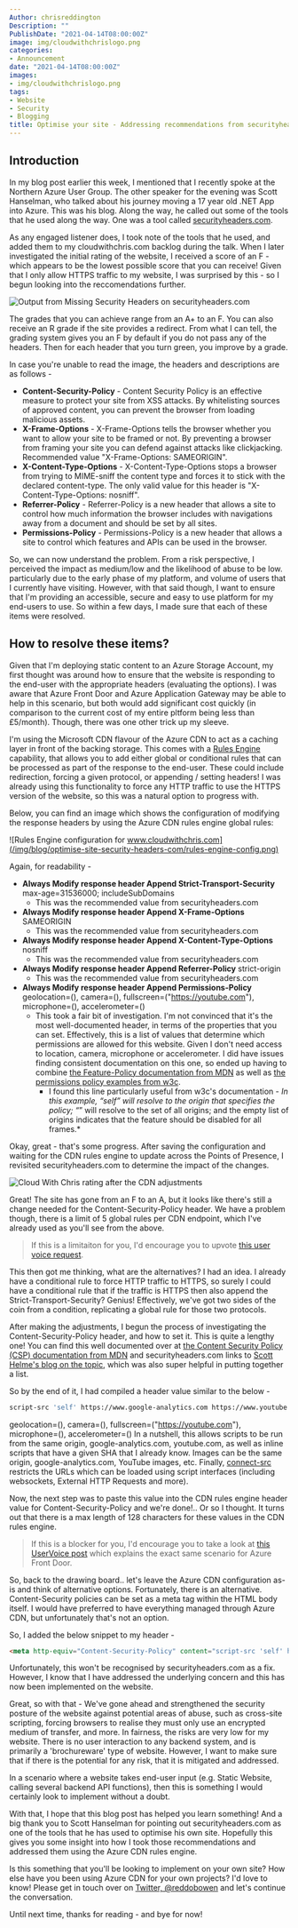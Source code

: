 ```yaml
---
Author: chrisreddington
Description: ""
PublishDate: "2021-04-14T08:00:00Z"
image: img/cloudwithchrislogo.png
categories:
- Announcement
date: "2021-04-14T08:00:00Z"
images:
- img/cloudwithchrislogo.png
tags:
- Website
- Security
- Blogging
title: Optimise your site - Addressing recommendations from securityheaders.com
---
```

## Introduction

In my blog post earlier this week, I mentioned that I recently spoke at the Northern Azure User Group. The other speaker for the evening was Scott Hanselman, who talked about his journey moving a 17 year old .NET App into Azure. This was his blog. Along the way, he called out some of the tools that he used along the way. One was a tool called [securityheaders.com](https://securityheaders.com/).

As any engaged listener does, I took note of the tools that he used, and added them to my cloudwithchris.com backlog during the talk. When I later investigated the initial rating of the website, I received a score of an F - which appears to be the lowest possible score that you can receive! Given that I only allow HTTPS traffic to my website, I was surprised by this - so I begun looking into the reccomendations further.

![Output from Missing Security Headers on securityheaders.com](/img/blog/optimise-site-security-headers-com/missing-headers.png)

The grades that you can achieve range from an A+ to an F. You can also receive an R grade if the site provides a redirect. From what I can tell, the grading system gives you an F by default if you do not pass any of the headers. Then for each header that you turn green, you improve by a grade.

In case you're unable to read the image, the headers and descriptions are as follows -

* **Content-Security-Policy** -	Content Security Policy is an effective measure to protect your site from XSS attacks. By whitelisting sources of approved content, you can prevent the browser from loading malicious assets.
* **X-Frame-Options** - X-Frame-Options tells the browser whether you want to allow your site to be framed or not. By preventing a browser from framing your site you can defend against attacks like clickjacking. Recommended value "X-Frame-Options: SAMEORIGIN".
* **X-Content-Type-Options** - X-Content-Type-Options stops a browser from trying to MIME-sniff the content type and forces it to stick with the declared content-type. The only valid value for this header is "X-Content-Type-Options: nosniff".
* **Referrer-Policy** - Referrer-Policy is a new header that allows a site to control how much information the browser includes with navigations away from a document and should be set by all sites.
* **Permissions-Policy** - Permissions-Policy is a new header that allows a site to control which features and APIs can be used in the browser.

So, we can now understand the problem. From a risk perspective, I perceived the impact as medium/low and the likelihood of abuse to be low. particularly due to the early phase of my platform, and volume of users that I currently have visiting. However, with that said though, I want to ensure that I'm providing an accessible, secure and easy to use platform for my end-users to use. So within a few days, I made sure that each of these items were resolved.

## How to resolve these items?

Given that I'm deploying static content to an Azure Storage Account, my first thought was around how to ensure that the website is responding to the end-user with the appropriate headers (evaluating the options). I was aware that Azure Front Door and Azure Application Gateway may be able to help in this scenario, but both would add significant cost quickly (in comparison to the current cost of my entire pltform being less than £5/month). Though, there was one other trick up my sleeve.

I'm using the Microsoft CDN flavour of the Azure CDN to act as a caching layer in front of the backing storage. This comes with a [Rules Engine](https://docs.microsoft.com/en-us/azure/cdn/cdn-standard-rules-engine-reference) capability, that allows you to add either global or conditional rules that can be processed as part of the response to the end-user. These could include redirection, forcing a given protocol, or appending / setting headers! I was already using this functionality to force any HTTP traffic to use the HTTPS version of the website, so this was a natural option to progress with.

Below, you can find an image which shows the configuration of modifying the response headers by using the Azure CDN rules engine global rules:

![Rules Engine configuration for www.cloudwithchris.com](/img/blog/optimise-site-security-headers-com/rules-engine-config.png)

Again, for readability -

* **Always Modify response header Append Strict-Transport-Security** max-age=31536000; includeSubDomains
  * This was the recommended value from securityheaders.com
* **Always Modify response header Append X-Frame-Options** SAMEORIGIN
  * This was the recommended value from securityheaders.com
* **Always Modify response header Append X-Content-Type-Options** nosniff
  * This was the recommended value from securityheaders.com
* **Always Modify response header Append Referrer-Policy** strict-origin
  * This was the recommended value from securityheaders.com
* **Always Modify response header Append Permissions-Policy** geolocation=(), camera=(), fullscreen=("https://youtube.com"), microphone=(), accelerometer=()
  * This took a fair bit of investigation. I'm not convinced  that it's the most well-documented header, in terms of the properties that you can set. Effectively, this is a list of values that determine which permissions are allowed for this website. Given I don't need access to location, camera, microphone or accelerometer. I did have issues finding consistent documentation on this one, so ended up having to combine [the Feature-Policy documentation from MDN](https://developer.mozilla.org/en-US/docs/Web/HTTP/Headers/Feature-Policy) as well as [the permissions policy examples from w3c](https://github.com/w3c/webappsec-permissions-policy/blob/main/permissions-policy-explainer.md).
    * I found this line particularly useful from w3c's documentation - *In this example, “self” will resolve to the origin that specifies the policy; “*” will resolve to the set of all origins; and the empty list of origins indicates that the feature should be disabled for all frames.*

Okay, great - that's some progress. After saving the configuration and waiting for the CDN rules engine to update across the Points of Presence, I revisited securityheaders.com to determine the impact of the changes.

![Cloud With Chris rating after the CDN adjustments](/img/blog/optimise-site-security-headers-com/cloudwithchris-review.png)

Great! The site has gone from an F to an A, but it looks like there's still a change needed for the Content-Security-Policy header. We have a problem though, there is a limit of 5 global rules per CDN endpoint, which I've already used as you'll see from the above.

  > If this is a limitaiton for you, I'd encourage you to upvote [this user voice request](https://feedback.azure.com/forums/34192--general-feedback/suggestions/39954631-standard-rules-engine-for-azure-cdn-remove-limita).

This then got me thinking, what are the alternatives? I had an idea. I already have a conditional rule to force HTTP traffic to HTTPS, so surely I could have a conditional rule that if the traffic is HTTPS then also append the Strict-Transport-Security? Genius! Effectively, we've got two sides of the coin from a condition, replicating a global rule for those two protocols.

After making the adjustments, I begun the process of investigating the Content-Security-Policy header, and how to set it. This is quite a lengthy one! You can find this well documented over at [the Content Security Policy (CSP) documentation from MDN](https://developer.mozilla.org/en-US/docs/Web/HTTP/CSP) and securityheaders.com links to [Scott Helme's blog on the topic](https://scotthelme.co.uk/content-security-policy-an-introduction/), which was also super helpful in putting together a list.

So by the end of it, I had compiled a header value similar to the below -
```bash
script-src 'self' https://www.google-analytics.com https://www.youtube.com 'sha256-oWm/NzHRzhKAQfKde1fqIBg3QUdhBSrbrIUH8Dy9YKI=' 'sha256-nPQLCTXBCD97YQ1ZzpMyCUGdUVokvRe8Zmpc70g2diY='; img-src 'self' https://www.google-analytics.com www.google-analytics.com https://stats.g.doubleclick.net https://s.ytimg.com; connect-src 'self' https://www.google-analytics.com www.google-analytics.com https://stats.g.doubleclick.net; child-src https://www.youtube.com http://www.youtube.com
```

geolocation=(), camera=(), fullscreen=("https://youtube.com"), microphone=(), accelerometer=()
In a nutshell, this allows scripts to be run from the same origin, google-analytics.com, youtube.com, as well as inline scripts that have a given SHA that I already know. Images can be the same origin, google-analytics.com, YouTube images, etc. Finally, [connect-src](https://developer.mozilla.org/en-US/docs/Web/HTTP/Headers/Content-Security-Policy/connect-src) restricts the URLs which can be loaded using script interfaces (including websockets, External HTTP Requests and more).

Now, the next step was to paste this value into the CDN rules engine header value for Content-Security-Policy and we're done!.. Or so I thought. It turns out that there is a max length of 128 characters for these values in the CDN rules engine.

  > If this is a blocker for you, I'd encourage you to take a look at [this UserVoice post](https://feedback.azure.com/forums/217313-networking/suggestions/41077912-header-value-character-limit-in-azure-front-door-r) which explains the exact same scenario for Azure Front Door.

So, back to the drawing board.. let's leave the Azure CDN configuration as-is and think of alternative options. Fortunately, there is an alternative. Content-Security policies can be set as a meta tag within the HTML body itself. I would have preferred to have everything managed through Azure CDN, but unfortunately that's not an option.

So, I added the below snippet to my header -

```html
<meta http-equiv="Content-Security-Policy" content="script-src 'self' https://www.google-analytics.com https://www.youtube.com 'sha256-oWm/NzHRzhKAQfKde1fqIBg3QUdhBSrbrIUH8Dy9YKI=' 'sha256-nPQLCTXBCD97YQ1ZzpMyCUGdUVokvRe8Zmpc70g2diY='; img-src 'self' https://www.google-analytics.com www.google-analytics.com https://stats.g.doubleclick.net https://s.ytimg.com; connect-src 'self' https://www.google-analytics.com www.google-analytics.com https://stats.g.doubleclick.net; child-src https://www.youtube.com http://www.youtube.com">
```

Unfortunately, this won't be recognised by securityheaders.com as a fix. However, I know that I have addressed the underlying concern and this has now been implemented on the website.

Great, so with that - We've gone ahead and strengthened the security posture of the website against potential areas of abuse, such as cross-site scripting, forcing browsers to realise they must only use an encrypted medium of transfer, and more. In fairness, the risks are very low for my website. There is no user interaction to any backend system, and is primarily a 'brochureware' type of website. However, I want to make sure that if there is the potential for any risk, that it is mitigated and addressed.

In a scenario where a website takes end-user input (e.g. Static Website, calling several backend API functions), then this is something I would certainly look to implement without a doubt.

With that, I hope that this blog post has helped you learn something! And a big thank you to Scott Hanselman for pointing out securityheaders.com as one of the tools that he has used to optimise his own site. Hopefully this gives you some insight into how I took those recommendations and addressed them using the Azure CDN rules engine.

Is this something that you'll be looking to implement on your own site? How else have you been using Azure CDN for your own projects? I'd love to know! Please get in touch over on [Twitter, @reddobowen](https://twitter.com/reddobowen) and let's continue the conversation.

Until next time, thanks for reading - and bye for now!